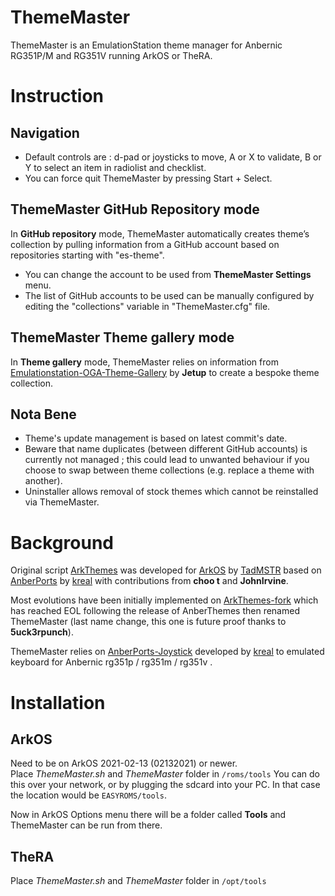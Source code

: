 # ThemeMaster
ThemeMaster is an EmulationStation theme manager for Anbernic RG351P/M and RG351V running ArkOS or TheRA.

# Instruction
## Navigation
- Default controls are : d-pad or joysticks to move, A or X to validate, B or Y to select an item in radiolist and checklist.
- You can force quit ThemeMaster by pressing Start + Select.

## ThemeMaster GitHub Repository mode
In **GitHub repository** mode, ThemeMaster automatically creates theme’s collection by pulling information from a GitHub account based on repositories starting with "es-theme".
- You can change the account to be used from **ThemeMaster Settings** menu.
- The list of GitHub accounts to be used can be manually configured by editing the "collections" variable in "ThemeMaster.cfg" file.

## ThemeMaster Theme gallery mode
In **Theme gallery** mode, ThemeMaster relies on information from [Emulationstation-OGA-Theme-Gallery](https://github.com/Jetup13/Emulationstation-OGA-Theme-Gallery) by **Jetup** to create a bespoke theme collection.

## Nota Bene
- Theme's update management is based on latest commit's date.
- Beware that name duplicates (between different GitHub accounts) is currently not managed ; this could lead to unwanted behaviour if you choose to swap between theme collections (e.g. replace a theme with another).
- Uninstaller allows removal of stock themes which cannot be reinstalled via ThemeMaster.

# Background
Original script [ArkThemes](https://github.com/TadMSTR/ArkThemes) was developed for [ArkOS](https://github.com/christianhaitian/arkos) by [TadMSTR](https://github.com/TadMSTR) based on [AnberPorts](https://github.com/krishenriksen/AnberPorts) by [kreal](https://github.com/krishenriksen) with contributions from **choo t** and **JohnIrvine**.

Most evolutions have been initially implemented on [ArkThemes-fork](https://github.com/JohnIrvine1433/ArkThemes-fork) which has reached EOL following the release of AnberThemes then renamed ThemeMaster (last name change, this one is future proof thanks to **5uck3rpunch**).

ThemeMaster relies on [AnberPorts-Joystick](https://github.com/krishenriksen/AnberPorts/tree/master/AnberPorts-Joystick) developed by [kreal](https://github.com/krishenriksen) to emulated keyboard for Anbernic rg351p / rg351m / rg351v .

# Installation
## ArkOS
Need to be on ArkOS 2021-02-13 (02132021) or newer.  
Place *ThemeMaster.sh* and *ThemeMaster* folder in `/roms/tools`
You can do this over your network, or by plugging the sdcard into your PC. In that case the location would be `EASYROMS/tools`.

Now in ArkOS Options menu there will be a folder called **Tools** and ThemeMaster can be run from there.

## TheRA
Place *ThemeMaster.sh* and *ThemeMaster* folder in `/opt/tools`
